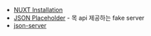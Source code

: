 * [NUXT Installation](https://nuxtjs.org/docs/2.x/get-started/installation)
* [JSON Placeholder](https://jsonplaceholder.typicode.com/) - 목 api 제공하는 fake server
* [json-server](https://github.com/typicode/json-server)